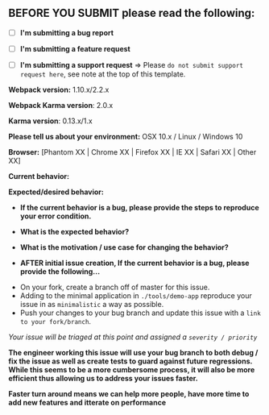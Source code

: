 ## **BEFORE YOU SUBMIT** please read the following:
<!--
If you have a support request or question please submit them to
[StackOverflow](http://stackoverflow.com/questions/tagged/webpack) using the tag
`[webpack]` or
the [webpack Gitter](https://gitter.im/webpack/webpack). Future support requests will be closed.
-->

- [ ] **I'm submitting a bug report**
- [ ] **I'm submitting a feature request**
- [ ] **I'm submitting a support request** => Please `do not submit support request here`, see note at the top of this template.


**Webpack version:**
1.10.x/2.2.x

**Webpack Karma version**:
2.0.x

**Karma version**:
0.13.x/1.x


**Please tell us about your environment:**
OSX 10.x / Linux / Windows 10

**Browser:** [Phantom XX | Chrome XX | Firefox XX | IE XX | Safari XX | Other XX]

**Current behavior:**


**Expected/desired behavior:**


* **If the current behavior is a bug, please provide the steps to reproduce your error condition.**


* **What is the expected behavior?**


* **What is the motivation / use case for changing the behavior?**


* **AFTER initial issue creation, If the current behavior is a bug, please provide the following...**

- On your fork, create a branch off of master for this issue.
- Adding to the minimal application in `./tools/demo-app` reproduce your issue in as `minimalistic` a way as possible.
- Push your changes to your bug branch and update this issue with a `link to your fork/branch`.

_Your issue will be triaged at this point and assigned a `severity / priority`_

**The engineer working this issue will use your bug branch to both debug / fix the issue as well as create tests to guard against future regressions.
While this seems to be a more cumbersome process, it will also be more efficient thus allowing us to address your issues faster.**

**Faster turn around means we can help more people, have more time to add new features and itterate on performance**